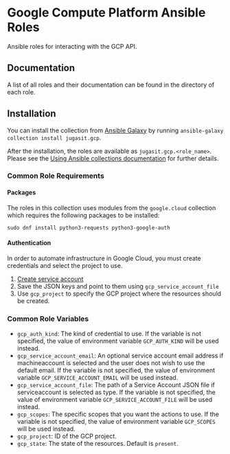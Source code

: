 # Google Compute Platform Ansible Roles

Ansible roles for interacting with the GCP API.

## Documentation

A list of all roles and their documentation can be found in the directory of each role.

## Installation

You can install the collection from [Ansible Galaxy](https://galaxy.ansible.com/jugasit/gcp) by running `ansible-galaxy collection install jugasit.gcp`.

After the installation, the roles are available as `jugasit.gcp.<role_name>`. Please see the [Using Ansible collections documentation](https://docs.ansible.com/ansible/devel/user_guide/collections_using.html) for further details.

### Common Role Requirements

#### Packages

The roles in this collection uses modules from the `google.cloud` collection which requires the following packages to be installed:

```shell
sudo dnf install python3-requests python3-google-auth
```

#### Authentication

In order to automate infrastructure in Google Cloud, you must create credentials and select the project to use.

1. [Create service account](https://developers.google.com/identity/protocols/oauth2/service-account#creatinganaccount)
2. Save the JSON keys and point to them using `gcp_service_account_file`
3. Use `gcp_project` to specify the GCP project where the resources should be created.

### Common Role Variables

- `gcp_auth_kind`: The kind of credential to use. If the variable is not specified, the value of environment variable `GCP_AUTH_KIND` will be used instead.
- `gcp_service_account_email`: An optional service account email address if machineaccount is selected and the user does not wish to use the default email. If the variable is not specified, the value of environment variable `GCP_SERVICE_ACCOUNT_EMAIL` will be used instead.
- `gcp_service_account_file`: The path of a Service Account JSON file if serviceaccount is selected as type. If the variable is not specified, the value of environment variable `GCP_SERVICE_ACCOUNT_FILE` will be used instead.
- `gcp_scopes`: The specific scopes that you want the actions to use. If the variable is not specified, the value of environment variable `GCP_SCOPES` will be used instead.
- `gcp_project`: ID of the GCP project.
- `gcp_state`: The state of the resources. Default is `present`.

